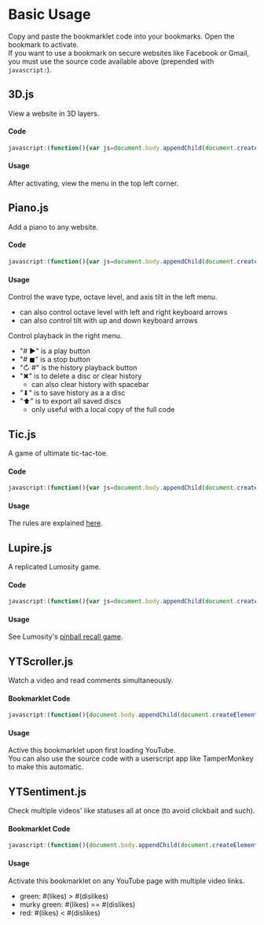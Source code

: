 # Basic Usage
Copy and paste the bookmarklet code into your bookmarks. Open the bookmark to activate.  
If you want to use a bookmark on secure websites like Facebook or Gmail, you must use the source code available above (prepended with `javascript:`).

## 3D.js
View a website in 3D layers.
#### Code
```javascript
javascript:(function(){var js=document.body.appendChild(document.createElement("script"));js.onerror=function(){alert("Sorry, the script could not be loaded.")};js.src="https://rawgit.com/Krazete/bookmarklets/master/3D.js"})();
```
#### Usage
After activating, view the menu in the top left corner.

## Piano.js
Add a piano to any website.
#### Code
```javascript
javascript:(function(){var js=document.body.appendChild(document.createElement("script"));js.onerror=function(){alert("Sorry, the script could not be loaded.")};js.src="https://rawgit.com/Krazete/bookmarklets/master/piano.js"})();
```
#### Usage
Control the wave type, octave level, and axis tilt in the left menu.
- can also control octave level with left and right keyboard arrows
- can also control tilt with up and down keyboard arrows

Control playback in the right menu.
- "# ▶" is a play button
- "# ◼" is a stop button
- "↻ #" is the history playback button
- "✖" is to delete a disc or clear history
  - can also clear history with spacebar
- "⬇" is to save history as a a disc
- "⬆︎" is to export all saved discs
  - only useful with a local copy of the full code

## Tic.js
A game of ultimate tic-tac-toe.
#### Code
```javascript
javascript:(function(){var js=document.body.appendChild(document.createElement("script"));js.onerror=function(){alert("Sorry, the script could not be loaded.")};js.src="https://rawgit.com/Krazete/bookmarklets/master/tic.js"})();
```
#### Usage
The rules are explained [here](https://mathwithbaddrawings.com/2013/06/16/ultimate-tic-tac-toe/).

## Lupire.js
A replicated Lumosity game.
#### Code
```javascript
javascript:(function(){var js=document.body.appendChild(document.createElement("script"));js.onerror=function(){alert("Sorry, the script could not be loaded.")};js.src="https://rawgit.com/Krazete/bookmarklets/master/lupire.js"})();
```
#### Usage
See Lumosity's [pinball recall game](https://www.lumosity.com/brain-games/pinball-recall).
## YTScroller.js
Watch a video and read comments simultaneously.
#### Bookmarklet Code
```javascript
javascript:(function(){document.body.appendChild(document.createElement("script")).src="https://rawgit.com/Krazete/bookmarklets/master/ytscroller.js"})();
```
#### Usage
Active this bookmarklet upon first loading YouTube.  
You can also use the source code with a userscript app like TamperMonkey to make this automatic.

## YTSentiment.js
Check multiple videos' like statuses all at once (to avoid clickbait and such).
#### Bookmarklet Code
```javascript
javascript:(function(){document.body.appendChild(document.createElement("script")).src="https://rawgit.com/Krazete/bookmarklets/master/ytsentiment.js"})();
```
#### Usage
Activate this bookmarklet on any YouTube page with multiple video links.
- green: #(likes) > #(dislikes)
- murky green: #(likes) == #(dislikes)
- red: #(likes) < #(dislikes)

